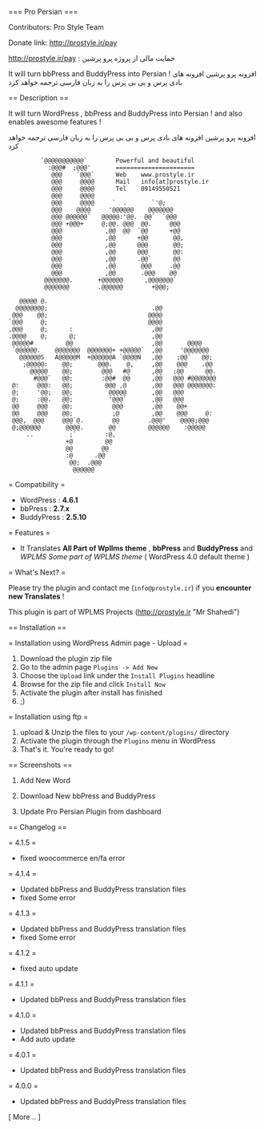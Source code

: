 ﻿=== Pro Persian ===

Contributors: Pro Style Team

Donate link: http://prostyle.ir/pay

http://prostyle.ir/pay : حمایت مالی از پروژه پرو پرشین

It will turn bbPress and BuddyPress into Persian !
افزونه پرو پرشین افزونه های بادی پرس و بی بی پرس را به زبان فارسی ترجمه خواهد کرد  

== Description ==

It will turn WordPress , bbPress and BuddyPress into Persian ! and also enables awesome features !

افزونه پرو پرشین افزونه های بادی پرس و بی بی پرس را به زبان فارسی ترجمه خواهد کرد  

                                                                   
             `@@@@@@@@@@@`        Powerful and beautiful                                 
               :@@@#  ;@@@'       ======================                                 
                @@@    `@@@`      Web    www.prostyle.ir                                
                @@@     @@@@      Mail   info[at]prostyle.ir                           
                @@@     @@@@      Tel    09149550521                             
                @@@     @@@@                                       
                @@@     @@@@     `  .       `'@;                   
                @@@    @@@@     '@@@@@@    @@@@@@@                 
                @@@ @@@@@@`   @@@@@:'@@.  @@`  `@@@                
                @@@ +@@@+     @;@@. @@@  @@.     @@@               
                @@@            ,@@  @@  `@@      +@@               
                @@@            ,@@      +@@       @@,              
                @@@            ,@@      @@@       @@;              
                @@@            ,@@      @@@       @@:              
                @@@            ,@@      .@@`      @@               
                @@@            ,@@       @@@     .@@               
                @@@            ,@@       .@@@    @@                
              @@@@@@@.       +@@@@@@      ,@@@@@@@`                
              @@@@@@@        .@@@@@@        +@@@;                                                                                 
                                                                   
       @@@@@ @.                                                    
      @@@@@@@@;                             .@@                   
     @@@    @@;                            @@@@                    
    `@@@     @;                            @@@@                    
    ,@@@     @;      :                      ,@@                    
    .@@@@    @;      @;                     ,@@                    
     @@@@@#         @@                      ,@@       @@@@         
     `@@@@@@.    @@@@@@@  @@@@@@@+ +@@@@@`  ,@@     '@@@@@@@       
       @@@@@@S   A@@@@@M  +@@@@@@A `@@@@N   ,@@    ;@@`   @@;      
        ;@@@@@:    @@;       @@@.    @,     ,@@    @@@    .@@      
          @@@@@    @@;        @@@   #@      ,@@   ;@@      @@.     
           #@@@`   @@;        :@@#  @@      ,@@   @@@ #@@@@@@@     
     @:     @@@:   @@;         @@@ ,@       ,@@   @@@ @@@@@@@:     
     @;     '@@;   @@;          @@@@@       ,@@   @@@              
     @;     :@@.   @@;          '@@@`       ,@@   @@@              
     @@     @@@    @@;           @@@        ,@@    @@+             
     @@     @@@    @@;           ;@         ,@@    @@@     @:      
     @@@,  @@@     @@@`@.        @@        .@@@'    @@@@;@@@       
     @;@@@@@@       @@@@.       @@         @@@@@@    :@@@@@        
         ..          ;`        :@,                                 
                    +@         @@                                  
                    @@        @@                                   
                    :@      .@@                                    
                     @@;  .@@@                                     
                      @@@@@@                                      
					  
= Compatibility =

*   WordPress : **4.6.1**
*   bbPress : **2.7.x**
*   BuddyPress : **2.5.10**


= Features =

*   It Translates **All Part of Wpllms theme** , **bbPress** and **BuddyPress** and *WPLMS Some part of WPLMS theme* ( WordPress 4.0 default theme )



= What's Next? =


Please try the plugin and contact me (`info@prostyle.ir`) if you **encounter new Translates** !


This plugin is part of WPLMS Projects (http://prostyle.ir "Mr Shahedi")


== Installation ==

= Installation using WordPress Admin page - Upload =

1. Download the plugin zip file
2. Go to the admin page `Plugins -> Add New`
3. Choose the `Upload` link under the `Install Plugins` headline
4. Browse for the zip file and click `Install Now`
5. Activate the plugin after install has finished
6. ;)


= Installation using ftp =

1. upload & Unzip the files to your `/wp-content/plugins/` directory
2. Activate the plugin through the `Plugins` menu in WordPress
3. That's it.  You're ready to go!

== Screenshots ==

1. Add New Word 

2. Download New bbPress and BuddyPress

3. Update Pro Persian Plugin from dashboard

== Changelog ==

= 4.1.5 =
* fixed woocommerce en/fa error

= 4.1.4 =
* Updated bbPress and BuddyPress translation files
* fixed Some error

= 4.1.3 =
* Updated bbPress and BuddyPress translation files
* fixed Some error

= 4.1.2 =
* fixed auto update

= 4.1.1 =
* Updated bbPress and BuddyPress translation files

= 4.1.0 =
* Updated bbPress and BuddyPress translation files
* Add auto update 

= 4.0.1 =
* Updated bbPress and BuddyPress translation files

= 4.0.0 =
* Updated bbPress and BuddyPress translation files

[ More .. ]
